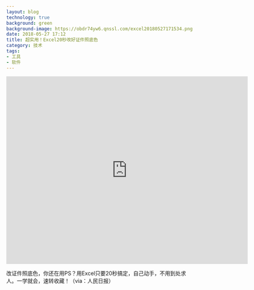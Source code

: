 ```yaml
---
layout: blog
technology: true
background: green
background-image: https://obdr74yw6.qnssl.com/excel20180527171534.png
date: 2018-05-27 17:12
title: 超实用！Excel20秒改好证件照底色
category: 技术
tags:
- 工具
- 软件
---
```


<iframe frameborder="0" width="640" height="498" src="https://v.qq.com/iframe/player.html?vid=s1426cf57vd&tiny=0&auto=0" allowfullscreen></iframe>  

改证件照底色，你还在用PS？用Excel只要20秒搞定，自己动手，不用到处求人。一学就会，速转收藏！（via：人民日报）
